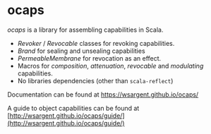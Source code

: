 # ocaps

*ocaps* is a library for assembling capabilities in Scala.

- *Revoker* / *Revocable* classes for revoking capabilities.
- *Brand* for sealing and unsealing capabilities
- *PermeableMembrane* for revocation as an effect.
- Macros for *composition*, *attenuation*, *revocable* and *modulating* capabilities.
- No libraries dependencies (other than `scala-reflect`)

Documentation can be found at https://wsargent.github.io/ocaps/

A guide to object capabilities can be found at [http://wsargent.github.io/ocaps/guide/](http://wsargent.github.io/ocaps/guide/)

